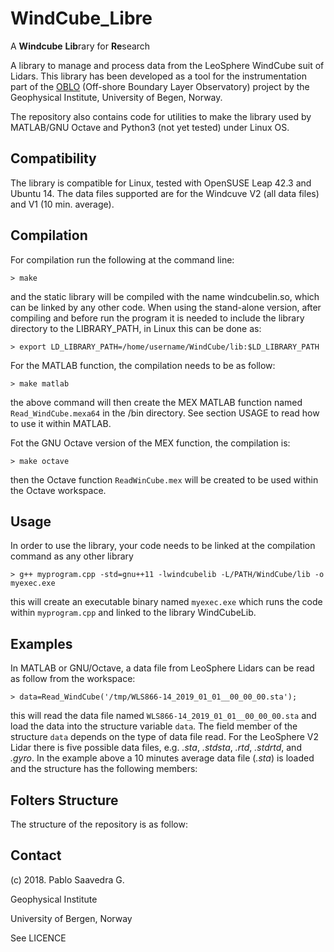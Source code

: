 # WindCube_Libre

A **Windcube** **Lib**rary for **Re**search  

A library to manage and process data from the LeoSphere WindCube suit of Lidars. This library has been developed as a tool for the instrumentation part of the [OBLO](https://oblo.w.uib.no/) (Off-shore Boundary Layer Observatory) project by the Geophysical Institute, University of Begen, Norway.

The repository also contains code for utilities to make the library used by MATLAB/GNU Octave and Python3 (not yet tested) under Linux OS.

## Compatibility
The library is compatible for Linux, tested with OpenSUSE Leap 42.3 and Ubuntu 14. The data files supported are for the Windcuve V2 (all data files) and V1 (10 min. average).

## Compilation
For compilation run the following at the command line:

  ``> make``
  
and the static library will be compiled with the name windcubelin.so, which can be linked by any other code.
When using the stand-alone version, after compiling and before run the program it is needed to include the library directory to the LIBRARY_PATH, in Linux this can be done as: 

  ``> export LD_LIBRARY_PATH=/home/username/WindCube/lib:$LD_LIBRARY_PATH``


For the MATLAB function, the compilation needs to be as follow:

  ``> make matlab``
  
the above command will then create the MEX MATLAB function named ``Read_WindCube.mexa64`` in the /bin directory. See section USAGE to read how to use it within MATLAB.

Fot the GNU Octave version of the MEX function, the compilation is:

  ``> make octave``
  
then the Octave function ``ReadWinCube.mex`` will be created to be used within the Octave workspace.

## Usage

In order to use the library, your code needs to be linked at the compilation command as any other library

  ``> g++ myprogram.cpp -std=gnu++11 -lwindcubelib -L/PATH/WindCube/lib -o myexec.exe ``

this will create an executable binary named ``myexec.exe`` which runs the code within ``myprogram.cpp`` and linked to the library WindCubeLib.

## Examples
In MATLAB or GNU/Octave, a data file from LeoSphere Lidars can be read as follow from the workspace:

  ``> data=Read_WindCube('/tmp/WLS866-14_2019_01_01__00_00_00.sta');``

this will read the data file named ``WLS866-14_2019_01_01__00_00_00.sta`` and load the data into the structure variable ``data``. The field member of the structure ``data`` depends on the type of data file read. For the LeoSphere V2 Lidar there is five possible data files, e.g. _.sta_, _.stdsta_, _.rtd_, _.stdrtd_, and _.gyro_. In the example above a 10 minutes average data file (_.sta_) is loaded and the structure has the following members:

## Folters Structure
The structure of the repository is as follow:

## Contact
(c) 2018. Pablo Saavedra G.

Geophysical Institute

University of Bergen, 
Norway

See LICENCE
